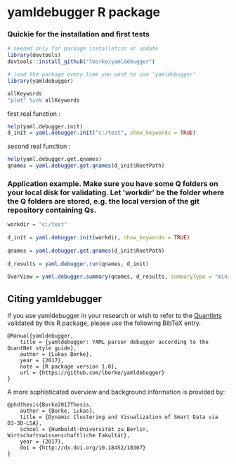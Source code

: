 # yamldebugger R package

### Quickie for the installation and first tests
```r
# needed only for package installation or update
library(devtools)
devtools::install_github("lborke/yamldebugger")

# load the package every time you want to use 'yamldebugger'
library(yamldebugger)

allKeywords
"plot" %in% allKeywords
```
	
first real function :
```r
help(yaml.debugger.init)
d_init = yaml.debugger.init("c:/test", show_keywords = TRUE)
```

second real function :
```r
help(yaml.debugger.get.qnames)
qnames = yaml.debugger.get.qnames(d_init$RootPath)
```

### Application example. Make sure you have some Q folders on your local disk for validating. Let 'workdir' be the folder where the Q folders are stored, e.g. the local version of the git repository containing Qs.

```r
workdir = "c:/test"
	
d_init = yaml.debugger.init(workdir, show_keywords = TRUE)
	
qnames = yaml.debugger.get.qnames(d_init$RootPath)
	
d_results = yaml.debugger.run(qnames, d_init)
	
OverView = yaml.debugger.summary(qnames, d_results, summaryType = "mini")
```

## Citing yamldebugger

If you use yamldebugger in your research or wish to refer to the [Quantlets](https://github.com/QuantLet) validated by this R package, please use the following BibTeX entry.

```
@Manual{yamldebugger,
    title = {yamldebugger: YAML parser debugger according to the QuantNet style guide},
    author = {Lukas Borke},
    year = {2017},
    note = {R package version 1.0},
    url = {https://github.com/lborke/yamldebugger}
}
```

A more sophisticated overview and background information is provided by:

```
@phdthesis{Borke2017Thesis,
    author = {Borke, Lukas},
    title = {Dynamic Clustering and Visualization of Smart Data via D3-3D-LSA},
    school = {Humboldt-Universität zu Berlin, Wirtschaftswissenschaftliche Fakultät},
    year = {2017},
    doi = {http://dx.doi.org/10.18452/18307}
}
```
